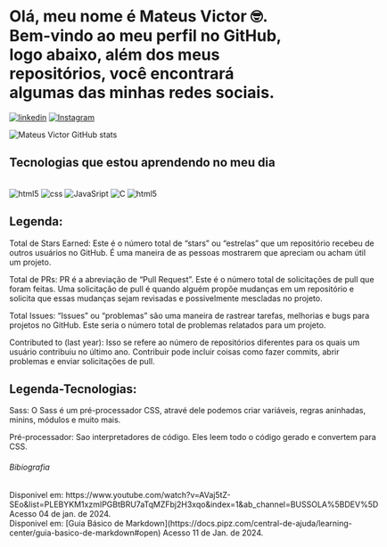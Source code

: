 
# **Olá, meu nome é Mateus Victor 🤓. Bem-vindo ao meu perfil no GitHub, logo abaixo, além dos meus repositórios, você encontrará algumas das minhas redes sociais.**

[![linkedin](https://img.shields.io/badge/LinkedIn-0077B5?style=for-the-badge&logo=linkedin&logoColor=white)](https://www.linkedin.com/in/mateusvct1/)
[![Instagram](https://img.shields.io/badge/Instagram-E4405F?style=for-the-badge&logo=instagram&logoColor=white)](https://www.instagram.com/mateusvct1//)

![Mateus Victor GitHub stats](https://github-readme-stats.vercel.app/api?username=Mateusvct1&show_icons=true&theme=dark)

## Tecnologias que estou aprendendo no meu dia

<div style="display: inline-block"><br/>
<img style= "align: center" alt="html5" src="https://img.shields.io/badge/HTML5-E34F26?style=for-the-badge&logo=html5&logoColor=white">
<img style= "align: center" alt="css" src="https://img.shields.io/badge/CSS3-1572B6?style=for-the-badge&logo=css3&logoColor=white" >
<img style= "align: center" alt="JavaSript" src="https://img.shields.io/badge/JavaScript-323330?style=for-the-badge&logo=javascript&logoColor=F7DF1E" >
<img style= "align: center" alt="C" src="https://img.shields.io/badge/C-00599C?style=for-the-badge&logo=c&logoColor=white" >
<img style= "align: center" alt="html5" src="https://img.shields.io/badge/Sass-CC6699?style=for-the-badge&logo=sass&logoColor=white">
 
## Legenda:
<p>
  Total de Stars Earned: Este é o número total de “stars” ou “estrelas” que um repositório recebeu de outros usuários no GitHub. É uma maneira de as pessoas mostrarem que apreciam ou acham útil um projeto.
</p>
<p>
Total de PRs: PR é a abreviação de “Pull Request”. Este é o número total de solicitações de pull que foram feitas. Uma solicitação de pull é quando alguém propõe mudanças em um repositório e solicita que essas mudanças sejam revisadas e possivelmente mescladas no projeto.
</p>
<p>
Total Issues: “Issues” ou “problemas” são uma maneira de rastrear tarefas, melhorias e bugs para projetos no GitHub. Este seria o número total de problemas relatados para um projeto.
</p>
<p>
Contributed to (last year): Isso se refere ao número de repositórios diferentes para os quais um usuário contribuiu no último ano. Contribuir pode incluir coisas como fazer commits, abrir problemas e enviar solicitações de pull.
</p>

## Legenda-Tecnologias:
<p>
Sass:
O Sass é um pré-processador CSS, atravé dele podemos criar variáveis, regras aninhadas, minins, módulos e muito mais.
</p>
<p>
Pré-processador:
Sao interpretadores de código. Eles leem todo o código gerado e convertem para CSS.
</p>

###### Bibiografia
<p>
Disponivel em: https://www.youtube.com/watch?v=AVaj5tZ-SEo&list=PLEBYKM1xzmIPGBtBRU7aTqMZFbj2H3xqo&index=1&ab_channel=BUSSOLA%5BDEV%5D Acesso 04 de jan. de 2024.
<br>
Disponivel em: [Guia Básico de Markdown](https://docs.pipz.com/central-de-ajuda/learning-center/guia-basico-de-markdown#open) Acesso 11 de Jan. de 2024.
</p><br>








